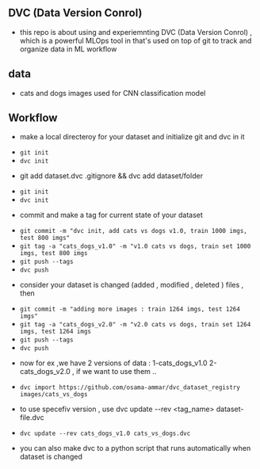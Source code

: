 ## DVC (Data Version Conrol)

- this repo is about using and experiemnting DVC (Data Version Conrol) , which is a powerful MLOps tool in that's used on top of git to track  and organize  data in ML workflow

## data
- cats and dogs images used for  CNN classification model 

## Workflow

* make a local directeroy for your dataset and initialize git and dvc in it
- `git init`
- `dvc init `

* git add dataset.dvc  .gitignore  &&  dvc add dataset/folder
- `git init`
- `dvc init `

* commit and make a tag for current state of your dataset 
- `git commit -m "dvc init, add cats vs dogs v1.0, train 1000 imgs, test 800 imgs"`
- `git tag -a "cats_dogs_v1.0" -m "v1.0 cats vs dogs, train set 1000 imgs, test 800 imgs `
- `git push --tags`
- `dvc push`

* consider your dataset is changed (added , modified , deleted ) files , then  
- `git commit -m "adding more images : train 1264 imgs, test 1264 imgs"`
- `git tag -a "cats_dogs_v2.0" -m "v2.0 cats vs dogs, train set 1264 imgs, test 1264 imgs `
- `git push --tags`
- `dvc push`
* now for ex ,we have 2 versions of data : 1-cats_dogs_v1.0		2-cats_dogs_v2.0 , if we want to use them ..
- `dvc import https://github.com/osama-ammar/dvc_dataset_registry  images/cats_vs_dogs`

* to use specefiv version , use dvc update --rev <tag_name> dataset-file.dvc
- `dvc update --rev cats_dogs_v1.0 cats_vs_dogs.dvc`

* you can also make dvc to a python script that runs automatically when dataset is changed

